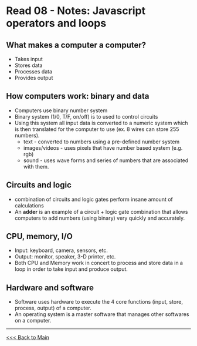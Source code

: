 # Read 08 - Notes: Javascript operators and loops

## What makes a computer a computer?
+ Takes input
+ Stores data
+ Processes data
+ Provides output

## How computers work: binary and data
- Computers use binary number system
- Binary system (1/0, T/F, on/off) is to used to control circuits
- Using this system all input data is converted to a numeric system which is then translated for the computer to use (ex. 8 wires can store 255 numbers).
   + text - converted to numbers using a pre-defined number system
   + images/videos - uses pixels that have number based system (e.g. rgb)
   + sound - uses wave forms and series of numbers that are associated with them.

## Circuits and logic
- combination of circuits and logic gates perform insane amount of calculations
- An **adder** is an example of a circuit + logic gate combination that allows computers to add numbers (using binary) very quickly and accurately.

## CPU, memory, I/O
- Input: keyboard, camera, sensors, etc.
- Output: monitor, speaker, 3-D printer, etc.
- Both CPU and Memory work in concert to process and store data in a loop in order to take input and produce output.

## Hardware and software
- Software uses hardware to execute the 4 core functions (input, store, process, output) of a computer.
- An operating system is a master software that manages other softwares on a computer.


***
[<<< Back to Main](https://sangmlee76.github.io/reading-notes/)